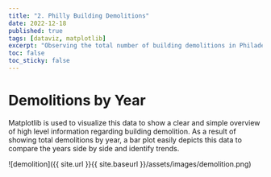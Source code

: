 ```yaml
---
title: "2. Philly Building Demolitions"
date: 2022-12-18
published: true
tags: [dataviz, matplotlib]
excerpt: "Observing the total number of building demolitions in Philadelphia by year."
toc: false
toc_sticky: false
---
```


# Demolitions by Year

Matplotlib is used to visualize this data to show a clear and simple overview of high level information regarding building demolition. As a result of showing total demolitions by year, a bar plot easily depicts this data to compare the years side by side and identify trends.

![demolition]({{ site.url }}{{ site.baseurl }}/assets/images/demolition.png)

